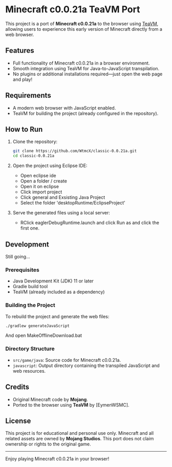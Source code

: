 
# Minecraft c0.0.21a TeaVM Port

This project is a port of **Minecraft c0.0.21a** to the browser using [TeaVM](https://teavm.org/), allowing users to experience this early version of Minecraft directly from a web browser.

## Features

- Full functionality of Minecraft c0.0.21a in a browser environment.
- Smooth integration using TeaVM for Java-to-JavaScript transpilation.
- No plugins or additional installations required—just open the web page and play!

## Requirements

- A modern web browser with JavaScript enabled.
- TeaVM for building the project (already configured in the repository).

## How to Run

1. Clone the repository:
   ```bash
   git clone https://github.com/WtmcX/classic-0.0.21a.git
   cd classic-0.0.21a
   ```

2. Open the project using Eclipse IDE:
   - Open eclipse ide
   - Open a folder / create
   - Open it on eclipse
   - Click import project
   - Click general and Exsisting Java Project
   - Select the folder 'desktopRuntime/EclipseProject'

3. Serve the generated files using a local server:
   - RClick eaglerDebugRuntime.launch and click Run as and click the first one.

## Development

Still going...

### Prerequisites

- Java Development Kit (JDK) 11 or later
- Gradle build tool
- TeaVM (already included as a dependency)

### Building the Project

To rebuild the project and generate the web files:
```bash
./gradlew generateJavaScript
```
And open MakeOfflineDownload.bat
### Directory Structure

- `src/game/java`: Source code for Minecraft c0.0.21a.
- `javascript`: Output directory containing the transpiled JavaScript and web resources.

## Credits

- Original Minecraft code by **Mojang**.
- Ported to the browser using **TeaVM** by [EymenWSMC].

## License

This project is for educational and personal use only. Minecraft and all related assets are owned by **Mojang Studios**. This port does not claim ownership or rights to the original game.

---
Enjoy playing Minecraft c0.0.21a in your browser!
```
